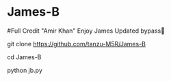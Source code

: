 # James-B
#Full Credit "Amir Khan"
Enjoy James Updated bypass🐸

git clone https://github.com/tanzu-M5R/James-B

cd James-B

python jb.py
